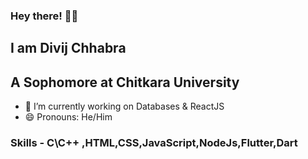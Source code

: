 ### Hey there! 👋🏻

## I am Divij Chhabra
## A Sophomore at Chitkara University


- 🔭 I’m currently working on Databases & ReactJS
- 😄 Pronouns: He/Him
### Skills - C\C++ ,HTML,CSS,JavaScript,NodeJs,Flutter,Dart 
